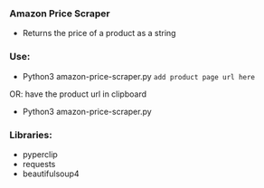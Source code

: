 ### Amazon Price Scraper
- Returns the price of a product as a string

### Use:
- Python3 amazon-price-scraper.py `add product page url here`

OR: have the product url in clipboard
- Python3 amazon-price-scraper.py


### Libraries:
- pyperclip
- requests
- beautifulsoup4